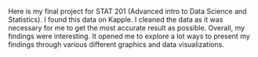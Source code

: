 Here is my final project for STAT 201 (Advanced intro to Data Science and Statistics). I found this data on Kapple. 
I cleaned the data as it was necessary for me to get the most accurate result as possible. Overall, my findings were interesting. It opened me to explore a lot ways 
to present my findings through various different graphics and data visualizations. 
